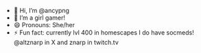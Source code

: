 - 👋 Hi, I’m @ancypng
- 👀 I’m a girl gamer!
- 😄 Pronouns: She/her
- ⚡ Fun fact: currently lvl 400 in homescapes
  I do have socmeds! @altznarp in X and znarp in twitch.tv

<!---
ancypng/ancypng is a ✨ special ✨ repository because its `README.md` (this file) appears on your GitHub profile.
You can click the Preview link to take a look at your changes.
--->
